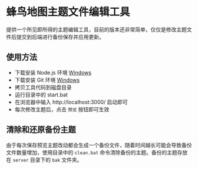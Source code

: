 # 蜂鸟地图主题文件编辑工具

提供一个所见即所得的主题编辑工具，目前的版本还非常简单，仅仅是修改主题文件后提交到后端进行备份保存并应用更新。

## 使用方法

* 下载安装 Node.js 环境 [Windows](https://nodejs.org/dist/v10.15.3/node-v10.15.3-x64.msi)
* 下载安装 Git 环境 [Windows](https://git-scm.com/download/win)
* 拷贝工具代码到磁盘目录
* 运行目录中的 start.bat
* 在浏览器中输入 http://localhost:3000/ 启动即可
* 每次修改主题后，点击 `预览` 按钮即可生效

## 清除和还原备份主题

由于每次保存预览主题改动都会生成一个备份文件，随着时间越长可能会导致备份文件数量增加，使用目录中的 `clean.bat` 命令清除备份的主题。备份的主题存放在 `server` 目录下的 `bak` 文件夹。